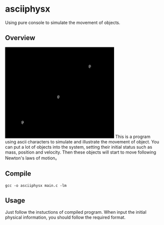 # asciiphysx
Using pure console to simulate the movement of objects.

## Overview
<img src="https://github.com/zhangxm99/asciiphysx/blob/master/introduction.gif" width=356 height=298 />
This is a program using ascii characters to simulate and illustrate the movement of object. You can put a lot of objects into the system, setting their initial status such as mass, position and velocity. Then these objects will start to move following Newton's laws of motion。

## Compile
    gcc -o asciiphysx main.c -lm

## Usage
Just follow the instuctions of compiled program. When input the initial physical information, you should follow the required format.

